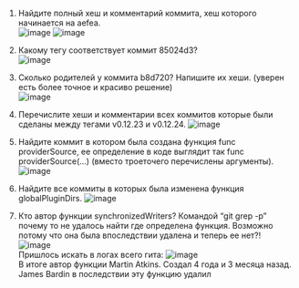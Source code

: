 1. Найдите полный хеш и комментарий коммита, хеш которого начинается на aefea.  
![image](https://user-images.githubusercontent.com/87580669/127746468-372093c7-6b30-4573-9c6f-4b4ce64961d7.png)
![image](https://user-images.githubusercontent.com/87580669/127746476-883d4a23-e134-40eb-be8c-9e63bd91a499.png)
2. Какому тегу соответствует коммит 85024d3?  
![image](https://user-images.githubusercontent.com/87580669/127746492-15f02cc6-1732-4112-a3a2-77cce8838680.png)

1. Сколько родителей у коммита b8d720? Напишите их хеши. (уверен есть более точное и красиво решение)  
![image](https://user-images.githubusercontent.com/87580669/127746500-282032e1-8952-46f5-be7a-90c4a238e500.png)

1. Перечислите хеши и комментарии всех коммитов которые были сделаны между тегами v0.12.23 и v0.12.24.
![image](https://user-images.githubusercontent.com/87580669/127746506-bb774c93-807d-495a-a8f0-dc65b3f6ac02.png)

1. Найдите коммит в котором была создана функция func providerSource, ее определение в коде выглядит так func providerSource(...) (вместо троеточего перечислены аргументы).
![image](https://user-images.githubusercontent.com/87580669/127746511-1fbc8590-15ce-40f7-b92c-a82819fa50da.png)

1. Найдите все коммиты в которых была изменена функция globalPluginDirs.
![image](https://user-images.githubusercontent.com/87580669/127746514-8db9dee6-b9b9-4dba-beaf-3d18fdf2bff8.png)

1. Кто автор функции synchronizedWriters?
Командой “git grep -p”   почему то не удалось найти где определена функция. Возможно потому что она была впоследствии удалена и теперь ее нет?!
![image](https://user-images.githubusercontent.com/87580669/127746519-ec112fca-e705-4fb0-978a-e2ca8f9cbbb5.png)  
Пришлось искать в логах всего гита:
![image](https://user-images.githubusercontent.com/87580669/127746524-4ecb690d-2718-4bc4-8c5d-58ff38098283.png)  
В итоге автор функции Martin Atkins. Создал 4 года и 3 месяца назад. James Bardin в последствии эту функцию удалил
